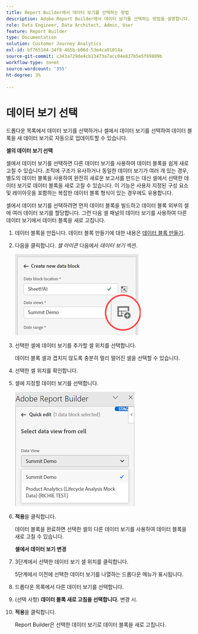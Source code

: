 ```yaml
---
title: Report Builder에서 데이터 보기를 선택하는 방법
description: Adobe Report Builder에서 데이터 보기를 선택하는 방법을 설명합니다.
role: Data Engineer, Data Architect, Admin, User
feature: Report Builder
type: Documentation
solution: Customer Journey Analytics
exl-id: bf765144-34f8-465b-b06d-53e4ca91014a
source-git-commit: c343a729de4cb13473a7acc04e837b5e5f69809b
workflow-type: tm+mt
source-wordcount: '355'
ht-degree: 3%

---
```


# 데이터 보기 선택

드롭다운 목록에서 데이터 보기를 선택하거나 셀에서 데이터 보기를 선택하여 데이터 블록을 새 데이터 보기로 자동으로 업데이트할 수 있습니다.

**셀의 데이터 보기 선택**

셀에서 데이터 보기를 선택하면 다른 데이터 보기를 사용하여 데이터 블록을 쉽게 새로 고칠 수 있습니다. 조직에 구조가 유사하거나 동일한 데이터 보기가 여러 개 있는 경우, 별도의 데이터 블록을 사용하여 완전히 새로운 보고서를 만드는 대신 셀에서 선택한 데이터 보기로 데이터 블록을 새로 고칠 수 있습니다. 이 기능은 사용자 지정된 구성 요소 및 레이아웃을 포함하는 복잡한 데이터 블록 형식이 있는 경우에도 유용합니다.

셀에서 데이터 보기를 선택하려면 먼저 데이터 블록을 빌드하고 데이터 블록 외부의 셀에 여러 데이터 보기를 할당합니다. 그런 다음 셀 패널의 데이터 보기를 사용하여 다른 데이터 보기에서 데이터 블록을 새로 고칩니다.

1. 데이터 블록을 만듭니다.
데이터 블록 만들기에 대한 내용은 [데이터 블록 만들기](/help/report-builder/create-a-data-block.md).

1. 다음을 클릭합니다. *셀 아이콘* 다음에서 *데이터 보기* 섹션.

   ![셀 아이콘이 강조 표시된 새 데이터 블록 창을 만듭니다.](/help/report-builder/assets/cell-icon.png)

1. 선택한 셀에 데이터 보기를 추가할 셀 위치를 선택합니다.

   데이터 블록 셀과 겹치지 않도록 충분히 멀리 떨어진 셀을 선택할 수 있습니다.

1. 선택한 셀 위치를 확인합니다.

1. 셀에 지정할 데이터 보기를 선택합니다.

   ![데이터 보기 선택을 보여 주는 Report Builder 빠른 편집 창.](/help/report-builder/assets/select-data-view.png)

1. **적용**&#x200B;을 클릭합니다.

   데이터 블록을 완료하면 선택한 셀의 다른 데이터 보기를 사용하여 데이터 블록을 새로 고칠 수 있습니다.

   **셀에서 데이터 보기 변경**

1. 3단계에서 선택한 데이터 보기 셀 위치를 클릭합니다.

   5단계에서 이전에 선택한 데이터 보기를 나열하는 드롭다운 메뉴가 표시됩니다.

1. 드롭다운 목록에서 다른 데이터 보기를 선택합니다.

1. (선택 사항) **데이터 블록 새로 고침을 선택합니다.** 변경 시.

1. **적용**&#x200B;을 클릭합니다.

   Report Builder은 선택한 데이터 보기로 데이터 블록을 새로 고칩니다.
